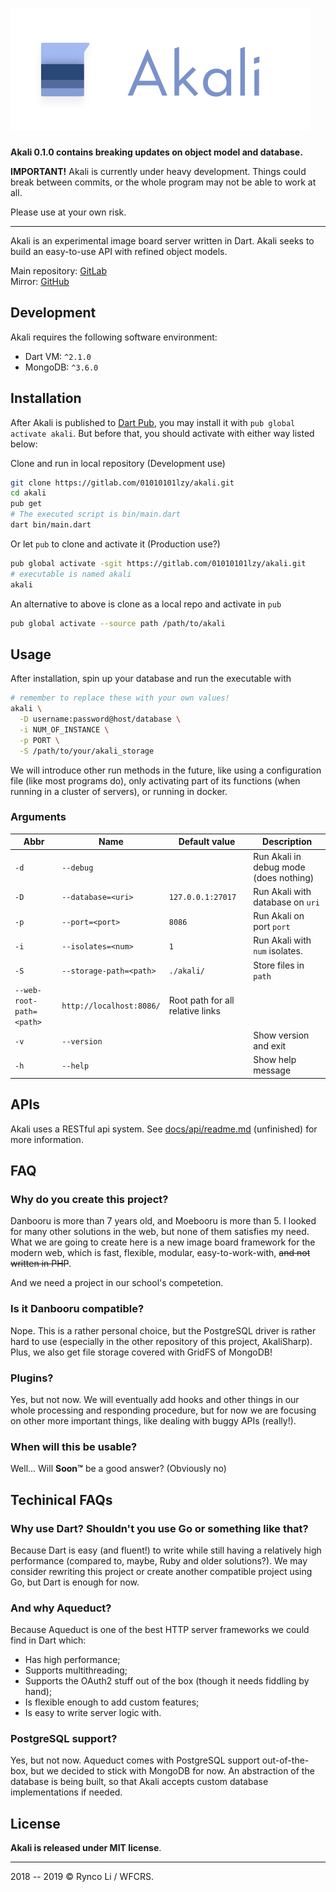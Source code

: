 # ![Akali](res/akali_logo_long.png)

**Akali 0.1.0 contains breaking updates on object model and database.**

**IMPORTANT!** 
Akali is currently under heavy development. Things could break between commits, or the whole program may not be able to work at all. 

Please use at your own risk.

---

Akali is an experimental image board server written in Dart. Akali seeks to build an easy-to-use API with refined object models.

Main repository: [GitLab](https://gitlab.com/01010101lzy/akali)  
Mirror: [GitHub](https://github.com/01010101lzy/akali)

## Development

Akali requires the following software environment:

- Dart VM: `^2.1.0`
- MongoDB: `^3.6.0`

## Installation

After Akali is published to [Dart Pub](https://pub.dartlang.com/), you may install it with `pub global activate akali`. But before that, you should activate with either way listed below:


Clone and run in local repository (Development use)
```sh
git clone https://gitlab.com/01010101lzy/akali.git
cd akali
pub get
# The executed script is bin/main.dart
dart bin/main.dart
```

Or let `pub` to clone and activate it (Production use?)

```sh
pub global activate -sgit https://gitlab.com/01010101lzy/akali.git
# executable is named akali
akali
```

An alternative to above is clone as a local repo and activate in `pub`

```sh
pub global activate --source path /path/to/akali
```


## Usage

After installation, spin up your database and run the executable with

```sh
# remember to replace these with your own values!
akali \
  -D username:password@host/database \
  -i NUM_OF_INSTANCE \
  -p PORT \
  -S /path/to/your/akali_storage
```

We will introduce other run methods in the future, like using a configuration file (like most programs do), only activating part of its functions (when running in a cluster of servers), or running in docker.

### Arguments

| Abbr                     | Name                     | Default value                    | Description                            |
|--------------------------|--------------------------|----------------------------------|----------------------------------------|
| `-d`                     | `--debug`                |                                  | Run Akali in debug mode (does nothing) |
| `-D`                     | `--database=<uri>`       | `127.0.0.1:27017`                | Run Akali with database on `uri`       |
| `-p`                     | `--port=<port>`          | `8086`                           | Run Akali on port `port`               |
| `-i`                     | `--isolates=<num>`       | `1`                              | Run Akali with `num` isolates.         |
| `-S`                     | `--storage-path=<path>`  | `./akali/`                       | Store files in `path`                  |
| `--web-root-path=<path>` | `http://localhost:8086/` | Root path for all relative links |                                        |
| `-v`                     | `--version`              |                                  | Show version and exit                  |
| `-h`                     | `--help`                 |                                  | Show help message                      |

## APIs

Akali uses a RESTful api system. See [docs/api/readme.md]() (unfinished) for more information.

## FAQ

### Why do you create this project?

Danbooru is more than 7 years old, and Moebooru is more than 5. I looked for many other solutions in the web, but none of them satisfies my need. What we are going to create here is a new image board framework for the modern web, which is fast, flexible, modular, easy-to-work-with, ~~and not written in PHP~~.

And we need a project in our school's competetion.

### Is it Danbooru compatible?

Nope. This is a rather personal choice, but the PostgreSQL driver is rather hard to use (especially in the other repository of this project, AkaliSharp). Plus, we also get file storage covered with GridFS of MongoDB!

### Plugins?

Yes, but not now. We will eventually add hooks and other things in our whole processing and responding procedure, but for now we are focusing on other more important things, like dealing with buggy APIs (really!).

### When will this be usable?

Well... Will **Soon™** be a good answer? (Obviously no)

## Techinical FAQs

### Why use Dart? Shouldn't you use Go or something like that?

Because Dart is easy (and fluent!) to write while still having a relatively high performance (compared to, maybe, Ruby and older solutions?). We may consider rewriting this project or create another compatible project using Go, but Dart is enough for now.

### And why Aqueduct?

Because Aqueduct is one of the best HTTP server frameworks we could find in Dart which:

- Has high performance;
- Supports multithreading;
- Supports the OAuth2 stuff out of the box (though it needs fiddling by hand);
- Is flexible enough to add custom features;
- Is easy to write server logic with.

### PostgreSQL support?

Yes, but not now. Aqueduct comes with PostgreSQL support out-of-the-box, but we decided to stick with MongoDB for now. An abstraction of the database is being built, so that Akali accepts custom database implementations if needed.

## License

**Akali is released under MIT license**.

---

2018 -- 2019 © Rynco Li / WFCRS.

